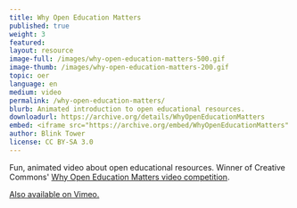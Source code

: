 ```yaml
---
title: Why Open Education Matters
published: true
weight: 3
featured: 
layout: resource
image-full: /images/why-open-education-matters-500.gif
image-thumb: /images/why-open-education-matters-200.gif
topic: oer
language: en
medium: video
permalink: /why-open-education-matters/
blurb: Animated introduction to open educational resources.
downloadurl: https://archive.org/details/WhyOpenEducationMatters
embed: <iframe src="https://archive.org/embed/WhyOpenEducationMatters" width="640" height="360" frameborder="0" webkitallowfullscreen="true" mozallowfullscreen="true" allowfullscreen></iframe>
author: Blink Tower
license: CC BY-SA 3.0
---
```


Fun, animated video about open educational resources. Winner of Creative Commons' [Why Open Education Matters video competition](http://creativecommons.org/weblog/entry/33343).

[Also available on Vimeo.](http://vimeo.com/43401199)